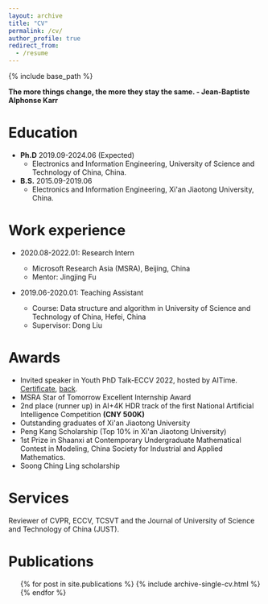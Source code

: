 ```yaml
---
layout: archive
title: "CV"
permalink: /cv/
author_profile: true
redirect_from:
  - /resume
---
```


{% include base_path %}

**The more things change, the more they stay the same. - Jean-Baptiste Alphonse Karr**

Education
======
* **Ph.D** 2019.09-2024.06 (Expected)
  * Electronics and Information Engineering, University of Science and Technology of China, China.
* **B.S.** 2015.09-2019.06
  * Electronics and Information Engineering, Xi\'an Jiaotong University, China.

Work experience
======
* 2020.08-2022.01: Research Intern
  * Microsoft Research Asia (MSRA), Beijing, China
  * Mentor: Jingjing Fu

* 2019.06-2020.01: Teaching Assistant
  * Course: Data structure and algorithm in University of Science and Technology of China, Hefei, China
  * Supervisor: Dong Liu

Awards
======
* Invited speaker in Youth PhD Talk-ECCV 2022, hosted by AITime. [Certificate](https://hitachinsk.github.io/files/AITime_certificate.pdf), [back](https://hitachinsk.github.io/files/AITime_back.pdf).
* MSRA Star of Tomorrow Excellent Internship Award
* 2nd place (runner up) in AI+4K HDR track of the first National Artificial Intelligence Competition **(CNY 500K)**
* Outstanding graduates of Xi\'an Jiaotong University
* Peng Kang Scholarship (Top 10% in Xi\'an Jiaotong University)
* 1st Prize in Shaanxi at Contemporary Undergraduate Mathematical Contest in Modeling, China Society for Industrial and Applied Mathematics.
* Soong Ching Ling scholarship

Services
======
Reviewer of CVPR, ECCV, TCSVT and the Journal of University of Science and Technology of China (JUST).

Publications
======
  <ul>{% for post in site.publications %}
    {% include archive-single-cv.html %}
  {% endfor %}</ul>
